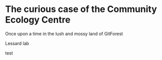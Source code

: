 # The curious case of the Community Ecology Centre

Once upon a time in the lush and mossy land of GitForest


Lessard lab

test
